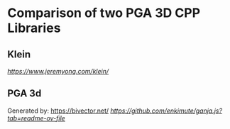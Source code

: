 # Comparison of two PGA 3D CPP Libraries

## Klein
*https://www.jeremyong.com/klein/*

## PGA 3d
Generated by: https://bivector.net/
*https://github.com/enkimute/ganja.js?tab=readme-ov-file*
